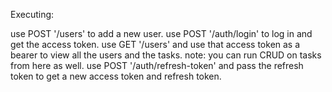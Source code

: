 Executing:

use POST '/users' to add a new user.
use POST '/auth/login' to log in and get the access token.
use GET '/users' and use that access token as a bearer to view all the users and the tasks. note: you can run CRUD on tasks from here as well.
use POST '/auth/refresh-token' and pass the refresh token to get a new access token and refresh token.

